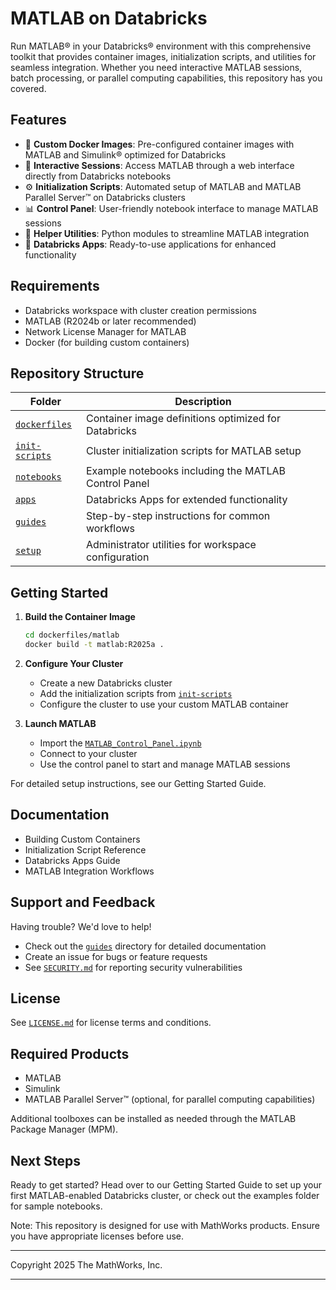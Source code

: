 # MATLAB on Databricks

Run MATLAB® in your Databricks® environment with this comprehensive toolkit that provides container images, initialization scripts, and utilities for seamless integration. Whether you need interactive MATLAB sessions, batch processing, or parallel computing capabilities, this repository has you covered.

## Features

- 🐳 **Custom Docker Images**: Pre-configured container images with MATLAB and Simulink® optimized for Databricks
- 🚀 **Interactive Sessions**: Access MATLAB through a web interface directly from Databricks notebooks
- ⚙️ **Initialization Scripts**: Automated setup of MATLAB and MATLAB Parallel Server™ on Databricks clusters
- 📊 **Control Panel**: User-friendly notebook interface to manage MATLAB sessions
- 🔧 **Helper Utilities**: Python modules to streamline MATLAB integration
- 📱 **Databricks Apps**: Ready-to-use applications for enhanced functionality

## Requirements

- Databricks workspace with cluster creation permissions
- MATLAB (R2024b or later recommended)
- Network License Manager for MATLAB
- Docker (for building custom containers)

## Repository Structure

| Folder | Description |
|--------|-------------|
| [`dockerfiles`](dockerfiles) | Container image definitions optimized for Databricks |
| [`init-scripts`](init-scripts) | Cluster initialization scripts for MATLAB setup |
| [`notebooks`](notebooks) | Example notebooks including the MATLAB Control Panel |
| [`apps`](apps) | Databricks Apps for extended functionality |
| [`guides`](guides) | Step-by-step instructions for common workflows |
| [`setup`](setup) | Administrator utilities for workspace configuration |

## Getting Started

1. **Build the Container Image**
   ```bash
   cd dockerfiles/matlab
   docker build -t matlab:R2025a .
   ```

2. **Configure Your Cluster**
   - Create a new Databricks cluster
   - Add the initialization scripts from [`init-scripts`](init-scripts)
   - Configure the cluster to use your custom MATLAB container

3. **Launch MATLAB**
   - Import the [`MATLAB_Control_Panel.ipynb`](notebooks/MATLAB_Control_Panel.ipynb)
   - Connect to your cluster
   - Use the control panel to start and manage MATLAB sessions

For detailed setup instructions, see our Getting Started Guide.

## Documentation

- Building Custom Containers
- Initialization Script Reference
- Databricks Apps Guide
- MATLAB Integration Workflows

## Support and Feedback

Having trouble? We'd love to help!

- Check out the [`guides`](guides) directory for detailed documentation
- Create an issue for bugs or feature requests
- See [`SECURITY.md`](SECURITY.md) for reporting security vulnerabilities

## License

See [`LICENSE.md`](LICENSE.md) for license terms and conditions.

## Required Products

- MATLAB 
- Simulink
- MATLAB Parallel Server™ (optional, for parallel computing capabilities)

Additional toolboxes can be installed as needed through the MATLAB Package Manager (MPM).

## Next Steps

Ready to get started? Head over to our Getting Started Guide to set up your first MATLAB-enabled Databricks cluster, or check out the examples folder for sample notebooks.

Note: This repository is designed for use with MathWorks products. Ensure you have appropriate licenses before use.

---------------

Copyright 2025 The MathWorks, Inc.

---------------